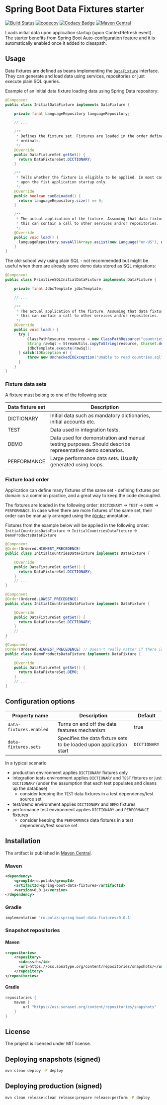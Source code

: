 # Spring Boot Data Fixtures starter
[![Build Status](https://travis-ci.com/piotrpolak/spring-boot-data-fixtures.svg?branch=master)](https://travis-ci.com/piotrpolak/spring-boot-data-fixtures)
[![codecov](https://codecov.io/gh/piotrpolak/spring-boot-data-fixtures/branch/master/graph/badge.svg?token=MC4ZZAQCTJ)](https://codecov.io/gh/piotrpolak/spring-boot-data-fixtures/)
[![Codacy Badge](https://app.codacy.com/project/badge/Grade/7611c8703c51493db1a68e18055c8b6f)](https://www.codacy.com/gh/piotrpolak/spring-boot-data-fixtures/dashboard?utm_source=github.com&amp;utm_medium=referral&amp;utm_content=piotrpolak/spring-boot-data-fixtures&amp;utm_campaign=Badge_Grade)
[![Maven Central](https://maven-badges.herokuapp.com/maven-central/ro.polak/spring-boot-data-fixtures/badge.svg)](https://maven-badges.herokuapp.com/maven-central/ro.polak/spring-boot-data-fixtures)

Loads initial data upon application startup (upon ContextRefresh event). The starter benefits from Spring Boot
[Auto-configuration](https://docs.spring.io/spring-boot/docs/current/reference/html/using-spring-boot.html#using-boot-auto-configuration) feature
and it is automatically enabled once it added to classpath.

## Usage

Data fixtures are defined as beans implementing the [`DataFixture`](../../tree/master/src/main/java/ro/polak/springboot/datafixtures/DataFixture.java)
interface. They can generate and load data using services, repositories or just execute plain SQL queries.

Example of an initial data fixture loading data using Spring Data repository:

```java
@Component
public class InitialDataFixture implements DataFixture {

    private final LanguageRepository languageRepository;

    // ...

    /**
     * Defines the fixture set. Fixtures are loaded in the order defined by DataFixtureSet enum
     * ordinals.
     */
    @Override
    public DataFixtureSet getSet() {
      return DataFixtureSet.DICTIONARY;
    }

    /**
     * Tells whether the fixture is eligible to be applied. In most cases a fixture is executed
     * upon the fist application startup only.
     */
    @Override
    public boolean canBeLoaded() {
      return languageRepository.size() == 0;
    }

    /**
     * The actual application of the fixture. Assuming that data fixtures are registered as beans,
     * this can contain a call to other services and/or repositories.
     */
    @Override
    public void load() {
      languageRepository.saveAll(Arrays.asList(new Language("en-US"), new Language("pl-PL")));
    }
}
```

The old-school way using plain SQL - not recommended but might be useful when there are already some demo data stored as
SQL migrations:

```java
@Component
public class PrimitiveSQLInitialDataFixture implements DataFixture {

    private final JdbcTemplate jdbcTemplate;

    // ...

    /**
     * The actual application of the fixture. Assuming that data fixtures are registered as beans,
     * this can contain a call to other services and/or repositories.
     */
    @Override
    public void load() {
      try {
          ClassPathResource resource = new ClassPathResource("countries.sql").getInputStream();
          String rawSql = StreamUtils.copyToString(resource, Charset.defaultCharset());
          jdbcTemplate.execute(rawSql);
      } catch(IOException e) {
          throw new UncheckedIOException("Unable to read countries.sql", e);
      }
    }
}
```

### Fixture data sets

A fixture must belong to one of the following sets:

| Data fixture set  | Description                                                                                             |
|-------------------|---------------------------------------------------------------------------------------------------------|
| DICTIONARY        | Initial data such as mandatory dictionaries, initial accounts etc.                                      |
| TEST              | Data used in integration tests.                                                                         |
| DEMO              | Data used for demonstration and manual testing purposes. Should describe representative demo scenarios. |
| PERFORMANCE       | Large performance data sets. Usually generated using loops.                                             |

### Fixture load order

Application can define many fixtures of the same set - defining fixtures per domain is a common practice, and a great
way to keep the code decoupled.

The fixtures are loaded in the following order: `DICTIONARY` -> `TEST` -> `DEMO` -> `PERFORMANCE`.
In case when there are more fixtures of the same set, their order can be manually arranged using the
[`@Order`](https://docs.spring.io/spring-framework/docs/current/javadoc-api/org/springframework/core/annotation/Order.html)
annotation.

Fixtures from the example below will be applied in the following order:
 `InitialCountriesDataFixture` -> `InitialCountriesDataFixture` -> `DemoProductsDataFixture`

```java
@Component
@Order(Ordered.HIGHEST_PRECEDENCE)
public class InitialCountriesDataFixture implements DataFixture {

    @Override
    public DataFixtureSet getSet() {
      return DataFixtureSet.DICTIONARY;
    }
    // ...
}

@Component
@Order(Ordered.LOWEST_PRECEDENCE)
public class InitialCountriesDataFixture implements DataFixture {

    @Override
    public DataFixtureSet getSet() {
      return DataFixtureSet.DICTIONARY;
    }
    // ...
}

@Component
@Order(Ordered.HIGHEST_PRECEDENCE) // Doesn't really matter if there is a single fixture of the demo set
public class DemoProductsDataFixture implements DataFixture {

    @Override
    public DataFixtureSet getSet() {
      return DataFixtureSet.DEMO;
    }
    // ...
}
```

## Configuration options

| Property name           | Description                                                         | Default      |
|-------------------------|---------------------------------------------------------------------|--------------|
| `data-fixtures.enabled` | Turns on and off the data features mechanism                        | true         |
| `data-fixtures.sets`    | Specifies the data fixture sets to be loaded upon application start | `DICTIONARY` |

In a typical scenario

- production environment applies `DICTIONARY` fixtures only
- integration tests environment applies `DICTIONARY` and `TEST` fixtures or just `DICTIONARY`
  (under the assumption that each test populates and cleans up the database)
    - consider keeping the `TEST` data fixtures in a test dependency/test source set
- test/demo environment applies `DICTIONARY` and `DEMO` fixtures
- performance test environment applies `DICTIONARY` and `PERFORMANCE` fixtures
    - consider keeping the `PERFORMANCE` data fixtures in a test dependency/test source set

## Installation

The artifact is published in [Maven Central](https://search.maven.org/artifact/ro.polak/spring-boot-data-fixtures).

### Maven

```xml
<dependency>
    <groupId>ro.polak</groupId>
    <artifactId>spring-boot-data-fixtures</artifactId>
    <version>0.0.1</version>
</dependency>
```

### Gradle

```groovy
implementation 'ro.polak:spring-boot-data-fixtures:0.0.1'
```


### Snapshot repositories

#### Maven

```xml
<repositories>
    <repository>
      <id>ossrh</id>
      <url>https://oss.sonatype.org/content/repositories/snapshots/</url>
    </repository>
</repositories>
```

#### Gradle

```groovy
repositories {
    maven {
        url "https://oss.sonaset.org/content/repositories/snapshots"
    }
}
```

## License

The project is licensed under MIT license.

## Deploying snapshots (signed)

```bash
mvn clean deploy -P deploy
```

## Deploying production (signed)

```bash
mvn clean release:clean release:prepare release:perform -P deploy
```